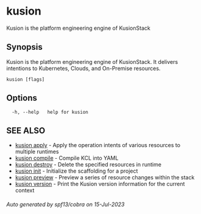 # kusion

Kusion is the platform engineering engine of KusionStack

## Synopsis

Kusion is the platform engineering engine of KusionStack. It delivers intentions to Kubernetes, Clouds, and On-Premise resources.

```
kusion [flags]
```

## Options

```
  -h, --help   help for kusion
```

## SEE ALSO

* [kusion apply](apply.md)	 - Apply the operation intents of various resources to multiple runtimes
* [kusion compile](compile.md)	 - Compile KCL into YAML
* [kusion destroy](destroy.md)	 - Delete the specified resources in runtime
* [kusion init](init.md)	 - Initialize the scaffolding for a project
* [kusion preview](preview.md)	 - Preview a series of resource changes within the stack
* [kusion version](version.md)	 - Print the Kusion version information for the current context

###### Auto generated by spf13/cobra on 15-Jul-2023
